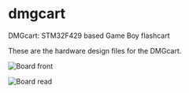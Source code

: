 # dmgcart
DMGcart: STM32F429 based Game Boy flashcart

These are the hardware design files for the DMGcart.

![Board front](renders/board-front.png?raw=true)

![Board read](renders/board-rear.png?raw=true)
